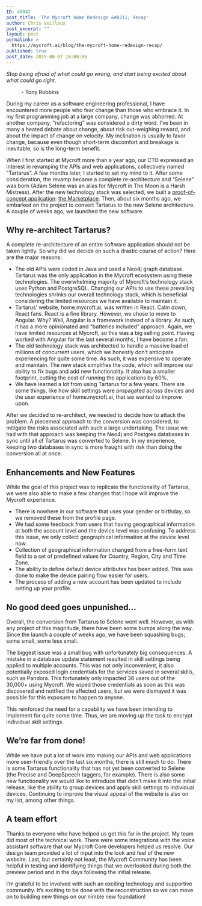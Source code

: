 ```yaml
---
ID: 48042
post_title: 'The Mycroft Home Redesign &#8211; Recap'
author: Chris Veilleux
post_excerpt: ""
layout: post
permalink: >
  https://mycroft.ai/blog/the-mycroft-home-redesign-recap/
published: true
post_date: 2019-06-07 16:00:06
---
```

<em>Stop being afraid of what could go wrong, and start being excited about what could go right.</em>
<p style="padding-left: 40px;">- Tony Robbins</p>
During my career as a software engineering professional, I have encountered more people who fear change than those who embrace it. In my first programming job at a large company, change was abhorred. At another company, “refactoring” was considered a dirty word. I’ve been in many a heated debate about change, about risk out-weighing reward, and about the impact of change on velocity. My inclination is usually to favor change, because even though short-term discomfort and breakage is inevitable, so is the long-term benefit.

When I first started at Mycroft more than a year ago, our CTO expressed an interest in revamping the APIs and web applications, collectively named “Tartarus”. A few months later, I started to set my mind to it. After some consideration, the revamp became a complete re-architecture and “Selene” was born (Adam Selene was an alias for Mycroft in The Moon is a Harsh Mistress). After the new technology stack was selected, we built a <a href="https://mycroft.ai/blog/the-mycroft-skill-marketplace-first-step-into-our-new-web-presence/" target="_blank" rel="noopener noreferrer">proof-of-concept application</a>: <a href="https://market.mycroft.ai/skills" target="_blank" rel="noopener noreferrer">the Marketplace</a>. Then, about six months ago, we embarked on the project to convert Tartarus to the new Selene architecture. A couple of weeks ago, we launched the new software.
<h2>Why re-architect Tartarus?</h2>
A complete re-architecture of an entire software application should not be taken lightly. So why did we decide on such a drastic course of action? Here are the major reasons:
<ul>
 	<li>The old APIs were coded in Java and used a Neo4j graph database. Tartarus was the only application in the Mycroft ecosystem using these technologies. The overwhelming majority of Mycroft’s technology stack uses Python and PostgreSQL. Changing our APIs to use these prevailing technologies shrinks our overall technology stack, which is beneficial considering the limited resources we have available to maintain it.</li>
 	<li>Tartarus’ website, home.mycroft.ai, was written in React. Calm down, React fans. React is a fine library. However, we chose to move to Angular. Why? Well, Angular is a framework instead of a library. As such, it has a more opinionated and “batteries included” approach. Again, we have limited resources at Mycroft, so this was a big selling point. Having worked with Angular for the last several months, I have become a fan.</li>
 	<li>The old technology stack was architected to handle a massive load of millions of concurrent users, which we honestly don’t anticipate experiencing for quite some time. As such, it was expensive to operate and maintain. The new stack simplifies the code, which will improve our ability to fix bugs and add new functionality. It also has a smaller footprint, cutting the cost of running the applications by 60%.</li>
 	<li>We have learned a lot from using Tartarus for a few years. There are some things, like how skill settings were propagated across devices and the user experience of home.mycroft.ai, that we wanted to improve upon.</li>
</ul>
After we decided to re-architect, we needed to decide how to attack the problem. A piecemeal approach to the conversion was considered, to mitigate the risks associated with such a large undertaking. The issue we had with that approach was keeping the Neo4j and Postgres databases in sync until all of Tartarus was converted to Selene. In my experience, keeping two databases in sync is more fraught with risk than doing the conversion all at once.
<h2>Enhancements and New Features</h2>
While the goal of this project was to replicate the functionality of Tartarus, we were also able to make a few changes that I hope will improve the Mycroft experience.
<ul>
 	<li>There is nowhere in our software that uses your gender or birthday, so we removed these from the profile page.</li>
 	<li>We had some feedback from users that having geographical information at both the account level and the device level was confusing. To address this issue, we only collect geographical information at the device level now.</li>
 	<li>Collection of geographical information changed from a free-form text field to a set of predefined values for Country, Region, City and Time Zone.</li>
 	<li>The ability to define default device attributes has been added. This was done to make the device pairing flow easier for users.</li>
 	<li>The process of adding a new account has been updated to include setting up your profile.</li>
</ul>
<h2>No good deed goes unpunished…</h2>
Overall, the conversion from Tartarus to Selene went well. However, as with any project of this magnitude, there have been some bumps along the way. Since the launch a couple of weeks ago, we have been squashing bugs; some small, some less small.

The biggest issue was a small bug with unfortunately big consequences. A mistake in a database update statement resulted in skill settings being applied to multiple accounts. This was not only inconvenient, it also potentially exposed login credentials for the services saved in several skills, such as Pandora. This fortunately only impacted 36 users out of the 30,000+ using Mycroft. We wiped those credentials as soon as this was discovered and notified the affected users, but we were dismayed it was possible for this exposure to happen to anyone.

This reinforced the need for a capability we have been intending to implement for quite some time. Thus, we are moving up the task to encrypt individual skill settings.
<h2>We’re far from done!</h2>
While we have put a lot of work into making our APIs and web applications more user-friendly over the last six months, there is still much to do. There is some Tartarus functionality that has not yet been converted to Selene (the Precise and DeepSpeech taggers, for example). There is also some new functionality we would like to introduce that didn’t make it into the initial release, like the ability to group devices and apply skill settings to individual devices. Continuing to improve the visual appeal of the website is also on my list, among other things.
<h2>A team effort</h2>
Thanks to everyone who have helped us get this far in the project. My team did most of the technical work. There were some integrations with the voice assistant software that our Mycroft Core developers helped us resolve. Our design team provided a lot of input into the look and feel of the new website. Last, but certainly not least, the Mycroft Community has been helpful in testing and identifying things that we overlooked during both the preview period and in the days following the initial release.

I’m grateful to be involved with such an exciting technology and supportive community. It’s exciting to be done with the reconstruction so we can move on to building new things on our nimble new foundation!